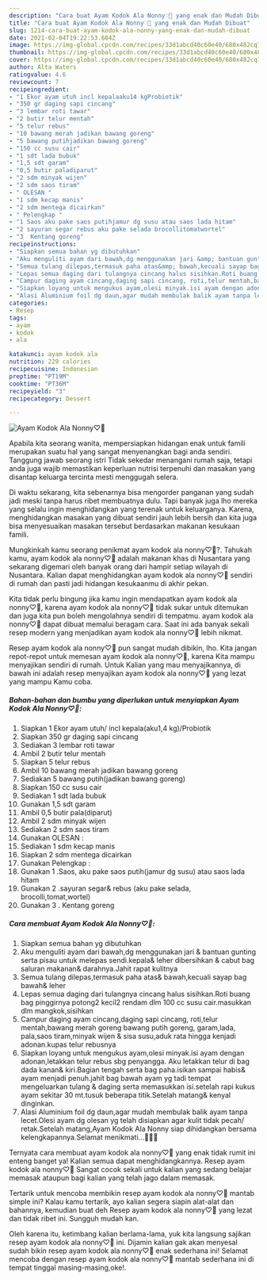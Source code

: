 ```yaml
---
description: "Cara buat Ayam Kodok Ala Nonny♡🐔 yang enak dan Mudah Dibuat"
title: "Cara buat Ayam Kodok Ala Nonny♡🐔 yang enak dan Mudah Dibuat"
slug: 1214-cara-buat-ayam-kodok-ala-nonny-yang-enak-dan-mudah-dibuat
date: 2021-02-04T19:22:53.604Z
image: https://img-global.cpcdn.com/recipes/33d1abcd40c60e40/680x482cq70/ayam-kodok-ala-nonny♡🐔-foto-resep-utama.jpg
thumbnail: https://img-global.cpcdn.com/recipes/33d1abcd40c60e40/680x482cq70/ayam-kodok-ala-nonny♡🐔-foto-resep-utama.jpg
cover: https://img-global.cpcdn.com/recipes/33d1abcd40c60e40/680x482cq70/ayam-kodok-ala-nonny♡🐔-foto-resep-utama.jpg
author: Alta Waters
ratingvalue: 4.6
reviewcount: 7
recipeingredient:
- "1 Ekor ayam utuh incl kepalaaku14 kgProbiotik"
- "350 gr daging sapi cincang"
- "3 lembar roti tawar"
- "2 butir telur mentah"
- "5 telur rebus"
- "10 bawang merah jadikan bawang goreng"
- "5 bawang putihjadikan bawang goreng"
- "150 cc susu cair"
- "1 sdt lada bubuk"
- "1,5 sdt garam"
- "0,5 butir paladiparut"
- "2 sdm minyak wijen"
- "2 sdm saos tiram"
- " OLESAN "
- "1 sdm kecap manis"
- "2 sdm mentega dicairkan"
- " Pelengkap "
- "1 Saos aku pake saos putihjamur dg susu atau saos lada hitam"
- "2 sayuran segar rebus aku pake selada brocollitomatwortel"
- "3  Kentang goreng"
recipeinstructions:
- "Siapkan semua bahan yg dibutuhkan"
- "Aku menguliti ayam dari bawah,dg menggunakan jari &amp; bantuan gunting serta pisau untuk melepas sendi.kepala&amp; leher dibersihkan &amp; cabut bag saluran makanan&amp; darahnya.Jahit rapat kulitnya"
- "Semua tulang dilepas,termasuk paha atas&amp; bawah,kecuali sayap bag bawah&amp; leher"
- "Lepas semua daging dari tulangnya cincang halus sisihkan.Roti buang bag pinggirnya potong2 kecil2 rendam dlm 100 cc susu cair.masukkan dlm mangkok,sisihkan"
- "Campur daging ayam cincang,daging sapi cincang, roti,telur mentah,bawang merah goreng bawang putih goreng, garam,lada, pala,saos tiram,minyak wijen &amp; sisa susu,aduk rata hingga kenjadi adonan.kupas telur rebusnya"
- "Siapkan loyang untuk mengukus ayam,olesi minyak.isi ayam dengan adonan,letakkan telur rebus sbg penyangga. Aku letakkan telur di bag dada kanan&amp; kiri.Bagian tengah serta bag paha.isikan sampai habis&amp; ayam menjadi penuh.jahit bag bawah ayam yg tadi tempat mengeluarkan tulang &amp; daging serta memasukkan isi.setelah rapi kukus ayam sekitar 30 mt.tusuk beberapa titik.Setelah matang&amp; kenyal dinginkan."
- "Alasi Aluminium foil dg daun,agar mudah membulak balik ayam tanpa lecet.Olesi ayam dg olesan yg telah disiapkan agar kulit tidak pecah/ retak.Setelah matang,Ayam Kodok Ala Nonny siap dihidangkan bersama kelengkapannya.Selamat menikmati...🐓😋😍"
categories:
- Resep
tags:
- ayam
- kodok
- ala

katakunci: ayam kodok ala 
nutrition: 229 calories
recipecuisine: Indonesian
preptime: "PT19M"
cooktime: "PT36M"
recipeyield: "3"
recipecategory: Dessert

---
```



![Ayam Kodok Ala Nonny♡🐔](https://img-global.cpcdn.com/recipes/33d1abcd40c60e40/680x482cq70/ayam-kodok-ala-nonny♡🐔-foto-resep-utama.jpg)

Apabila kita seorang wanita, mempersiapkan hidangan enak untuk famili merupakan suatu hal yang sangat menyenangkan bagi anda sendiri. Tanggung jawab seorang istri Tidak sekedar menangani rumah saja, tetapi anda juga wajib memastikan keperluan nutrisi terpenuhi dan masakan yang disantap keluarga tercinta mesti menggugah selera.

Di waktu  sekarang, kita sebenarnya bisa mengorder panganan yang sudah jadi meski tanpa harus ribet membuatnya dulu. Tapi banyak juga lho mereka yang selalu ingin menghidangkan yang terenak untuk keluarganya. Karena, menghidangkan masakan yang dibuat sendiri jauh lebih bersih dan kita juga bisa menyesuaikan masakan tersebut berdasarkan makanan kesukaan famili. 



Mungkinkah kamu seorang penikmat ayam kodok ala nonny♡🐔?. Tahukah kamu, ayam kodok ala nonny♡🐔 adalah makanan khas di Nusantara yang sekarang digemari oleh banyak orang dari hampir setiap wilayah di Nusantara. Kalian dapat menghidangkan ayam kodok ala nonny♡🐔 sendiri di rumah dan pasti jadi hidangan kesukaanmu di akhir pekan.

Kita tidak perlu bingung jika kamu ingin mendapatkan ayam kodok ala nonny♡🐔, karena ayam kodok ala nonny♡🐔 tidak sukar untuk ditemukan dan juga kita pun boleh mengolahnya sendiri di tempatmu. ayam kodok ala nonny♡🐔 dapat dibuat memalui beragam cara. Saat ini ada banyak sekali resep modern yang menjadikan ayam kodok ala nonny♡🐔 lebih nikmat.

Resep ayam kodok ala nonny♡🐔 pun sangat mudah dibikin, lho. Kita jangan repot-repot untuk memesan ayam kodok ala nonny♡🐔, karena Kita mampu menyajikan sendiri di rumah. Untuk Kalian yang mau menyajikannya, di bawah ini adalah resep menyajikan ayam kodok ala nonny♡🐔 yang lezat yang mampu Kamu coba.

<!--inarticleads1-->

##### Bahan-bahan dan bumbu yang diperlukan untuk menyiapkan Ayam Kodok Ala Nonny♡🐔:

1. Siapkan 1 Ekor ayam utuh/ incl kepala(aku1,4 kg)/Probiotik
1. Siapkan 350 gr daging sapi cincang
1. Sediakan 3 lembar roti tawar
1. Ambil 2 butir telur mentah
1. Siapkan 5 telur rebus
1. Ambil 10 bawang merah jadikan bawang goreng
1. Sediakan 5 bawang putih(jadikan bawang goreng)
1. Siapkan 150 cc susu cair
1. Sediakan 1 sdt lada bubuk
1. Gunakan 1,5 sdt garam
1. Ambil 0,5 butir pala(diparut)
1. Ambil 2 sdm minyak wijen
1. Sediakan 2 sdm saos tiram
1. Gunakan  OLESAN :
1. Sediakan 1 sdm kecap manis
1. Siapkan 2 sdm mentega dicairkan
1. Gunakan  Pelengkap :
1. Gunakan 1 .Saos, aku pake saos putih(jamur dg susu) atau saos lada hitam
1. Gunakan 2 .sayuran segar&amp; rebus (aku pake selada, brocolli,tomat,wortel)
1. Gunakan 3 . Kentang goreng




<!--inarticleads2-->

##### Cara membuat Ayam Kodok Ala Nonny♡🐔:

1. Siapkan semua bahan yg dibutuhkan
1. Aku menguliti ayam dari bawah,dg menggunakan jari &amp; bantuan gunting serta pisau untuk melepas sendi.kepala&amp; leher dibersihkan &amp; cabut bag saluran makanan&amp; darahnya.Jahit rapat kulitnya
1. Semua tulang dilepas,termasuk paha atas&amp; bawah,kecuali sayap bag bawah&amp; leher
1. Lepas semua daging dari tulangnya cincang halus sisihkan.Roti buang bag pinggirnya potong2 kecil2 rendam dlm 100 cc susu cair.masukkan dlm mangkok,sisihkan
1. Campur daging ayam cincang,daging sapi cincang, roti,telur mentah,bawang merah goreng bawang putih goreng, garam,lada, pala,saos tiram,minyak wijen &amp; sisa susu,aduk rata hingga kenjadi adonan.kupas telur rebusnya
1. Siapkan loyang untuk mengukus ayam,olesi minyak.isi ayam dengan adonan,letakkan telur rebus sbg penyangga. Aku letakkan telur di bag dada kanan&amp; kiri.Bagian tengah serta bag paha.isikan sampai habis&amp; ayam menjadi penuh.jahit bag bawah ayam yg tadi tempat mengeluarkan tulang &amp; daging serta memasukkan isi.setelah rapi kukus ayam sekitar 30 mt.tusuk beberapa titik.Setelah matang&amp; kenyal dinginkan.
1. Alasi Aluminium foil dg daun,agar mudah membulak balik ayam tanpa lecet.Olesi ayam dg olesan yg telah disiapkan agar kulit tidak pecah/ retak.Setelah matang,Ayam Kodok Ala Nonny siap dihidangkan bersama kelengkapannya.Selamat menikmati...🐓😋😍




Ternyata cara membuat ayam kodok ala nonny♡🐔 yang enak tidak rumit ini enteng banget ya! Kalian semua dapat menghidangkannya. Resep ayam kodok ala nonny♡🐔 Sangat cocok sekali untuk kalian yang sedang belajar memasak ataupun bagi kalian yang telah jago dalam memasak.

Tertarik untuk mencoba membikin resep ayam kodok ala nonny♡🐔 mantab simple ini? Kalau kamu tertarik, ayo kalian segera siapin alat-alat dan bahannya, kemudian buat deh Resep ayam kodok ala nonny♡🐔 yang lezat dan tidak ribet ini. Sungguh mudah kan. 

Oleh karena itu, ketimbang kalian berlama-lama, yuk kita langsung sajikan resep ayam kodok ala nonny♡🐔 ini. Dijamin kalian gak akan menyesal sudah bikin resep ayam kodok ala nonny♡🐔 enak sederhana ini! Selamat mencoba dengan resep ayam kodok ala nonny♡🐔 mantab sederhana ini di tempat tinggal masing-masing,oke!.

